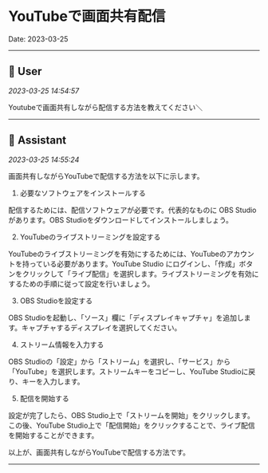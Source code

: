 # YouTubeで画面共有配信

Date: 2023-03-25

---

## 👤 User
*2023-03-25 14:54:57*

Youtubeで画面共有しながら配信する方法を教えてください＼

---

## 🤖 Assistant
*2023-03-25 14:55:24*

画面共有しながらYouTubeで配信する方法を以下に示します。

1. 必要なソフトウェアをインストールする

配信するためには、配信ソフトウェアが必要です。代表的なものに OBS Studio があります。OBS Studioをダウンロードしてインストールしましょう。

2. YouTubeのライブストリーミングを設定する

YouTubeのライブストリーミングを有効にするためには、YouTubeのアカウントを持っている必要があります。YouTube Studio にログインし、「作成」ボタンをクリックして「ライブ配信」を選択します。ライブストリーミングを有効にするための手順に従って設定を行いましょう。

3. OBS Studioを設定する

OBS Studioを起動し、「ソース」欄に「ディスプレイキャプチャ」を追加します。キャプチャするディスプレイを選択してください。

4. ストリーム情報を入力する

OBS Studioの「設定」から「ストリーム」を選択し、「サービス」から「YouTube」を選択します。ストリームキーをコピーし、YouTube Studioに戻り、キーを入力します。

5. 配信を開始する

設定が完了したら、OBS Studio上で「ストリームを開始」をクリックします。この後、YouTube Studio上で「配信開始」をクリックすることで、ライブ配信を開始することができます。

以上が、画面共有しながらYouTubeで配信する方法です。

---
